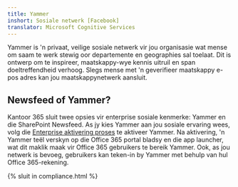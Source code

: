 ```yaml
---
title: Yammer
inshort: Sosiale netwerk [Facebook]
translator: Microsoft Cognitive Services
---
```


Yammer is 'n privaat, veilige sosiale netwerk vir jou organisasie wat mense om saam te werk stewig oor departemente en geographies sal toelaat. Dit is ontwerp om te inspireer, maatskappy-wye kennis uitruil en span doeltreffendheid verhoog. Slegs mense met 'n geverifieer maatskappy e-pos adres kan jou maatskappynetwerk aansluit.

## Newsfeed of Yammer?
Kantoor 365 sluit twee opsies vir enterprise sosiale kenmerke: Yammer en die SharePoint Newsfeed. As jy kies Yammer aan jou sosiale ervaring wees, volg die [Enterprise aktivering proses](https://support.office.com/en-us/article/Enterprise-Activation-process-4f924c74-87d2-49d0-a4f6-cba3ce2b0e7c) te aktiveer Yammer. Na aktivering, 'n Yammer teël verskyn op die Office 365 portal bladsy en die app launcher, wat dit maklik maak vir Office 365 gebruikers te bereik Yammer. Ook, as jou netwerk is bevoeg, gebruikers kan teken-in by Yammer met behulp van hul Office 365-rekening.

{% sluit in compliance.html %}

